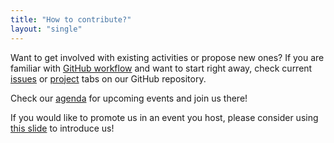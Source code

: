 ```yaml
---
title: "How to contribute?"
layout: "single"
---
```


Want to get involved with existing activities or propose new ones? If you are familiar with [GitHub workflow](https://guides.github.com/activities/hello-world/) and want to start right away, check current [issues](https://github.com/Radboud-University/osc-nijmegen/issues) or [project](https://github.com/Radboud-University/osc-nijmegen/projects) tabs on our GitHub repository.

Check our [agenda](https://radboud-university.github.io/osc-nijmegen/_pages/agenda/) for upcoming events and join us there!

If you would like to promote us in an event you host, please consider using [this slide](../assets//slides//Slide_OSCN_promo.pptx) to introduce us!


